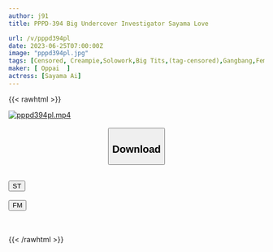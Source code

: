 ```yaml
---
author: j91
title: PPPD-394 Big Undercover Investigator Sayama Love

url: /v/pppd394pl
date: 2023-06-25T07:00:00Z
image: "pppd394pl.jpg"
tags: [Censored, Creampie,Solowork,Big Tits,(tag-censored),Gangbang,Female Investigator	]
maker: [ Oppai  ]
actress: [Sayama Ai]
---
```



{{< rawhtml >}}

<div class="video" data-videoid="4w4j4O1XGDcZLW">
    <a href="javascript:;">
        <img src="/v/pppd394pl/pppd394pl.jpg" width="WIDTH" height="HEIGHT" alt="pppd394pl.mp4" loading="lazy">
    </a>
</div>

<script type="text/javascript" src="https://j91.asia/asset/on-demand-st.js"></script>

<br>
  <link rel="stylesheet" href="https://j91.asia/asset/bs5.css">
  
  <center>
  <button class="btn btn-primary" type="button" data-bs-toggle="collapse" data-bs-target=".multi-collapse" aria-expanded="false" aria-controls="multiCollapseExample1 multiCollapseExample2"><h2>Download</h2></button></center>
</p>
<div class="row">
  <div class="col">
    <div class="collapse multi-collapse" id="multiCollapseExample1">
      <div class="card card-body">
	      	      <br>
<div class="buttons">  
<a href="https://streamtape.to/v/4w4j4O1XGDcZLW" target="_blank"><button class="btn-hover color-3"><i class="fa fa-download"></i> ST</button></a></div>
    </div>
  </div>
</div>
  <div class="col">
    <div class="collapse multi-collapse" id="multiCollapseExample2">
      <div class="card card-body">
	      <br>
<div class="buttons">
    <a href="https://filemoon.sx/d/li8hddpzrntb" target="_blank"><button class="btn-hover color-8"><i class="fa fa-download"></i> FM</button></a></div>
<br><br>
      </div>
    </div>
  </div>
</div>

{{< /rawhtml >}}